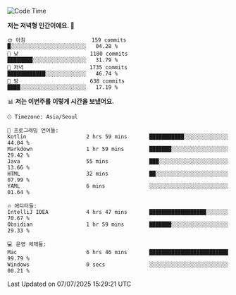   <!--START_SECTION:waka-->
![Code Time](http://img.shields.io/badge/Code%20Time-653%20hrs%2046%20mins-blue)

**저는 저녁형 인간이에요. 🦉** 

```text
🌞 아침                     159 commits         █░░░░░░░░░░░░░░░░░░░░░░░░   04.28 % 
🌆 낮　                     1180 commits        ████████░░░░░░░░░░░░░░░░░   31.79 % 
🌃 저녁                     1735 commits        ████████████░░░░░░░░░░░░░   46.74 % 
🌙 밤　                     638 commits         ████░░░░░░░░░░░░░░░░░░░░░   17.19 % 
```


📊 **저는 이번주를 이렇게 시간을 보냈어요.** 

```text
🕑︎ Timezone: Asia/Seoul

💬 프로그래밍 언어들: 
Kotlin                   2 hrs 59 mins       ███████████░░░░░░░░░░░░░░   44.04 % 
Markdown                 1 hr 59 mins        ███████░░░░░░░░░░░░░░░░░░   29.42 % 
Java                     55 mins             ███░░░░░░░░░░░░░░░░░░░░░░   13.66 % 
HTML                     32 mins             ██░░░░░░░░░░░░░░░░░░░░░░░   07.99 % 
YAML                     6 mins              ░░░░░░░░░░░░░░░░░░░░░░░░░   01.64 % 

🔥 에디터들: 
IntelliJ IDEA            4 hrs 47 mins       ██████████████████░░░░░░░   70.67 % 
Obsidian                 1 hr 59 mins        ███████░░░░░░░░░░░░░░░░░░   29.33 % 

💻 운영 체제들: 
Mac                      6 hrs 46 mins       █████████████████████████   99.79 % 
Windows                  0 secs              ░░░░░░░░░░░░░░░░░░░░░░░░░   00.21 % 
```


 Last Updated on 07/07/2025 15:29:21 UTC
<!--END_SECTION:waka-->
